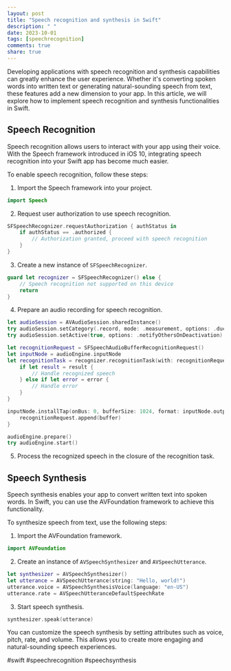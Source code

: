 ```yaml
---
layout: post
title: "Speech recognition and synthesis in Swift"
description: " "
date: 2023-10-01
tags: [speechrecognition]
comments: true
share: true
---
```


Developing applications with speech recognition and synthesis capabilities can greatly enhance the user experience. Whether it's converting spoken words into written text or generating natural-sounding speech from text, these features add a new dimension to your app. In this article, we will explore how to implement speech recognition and synthesis functionalities in Swift.

## Speech Recognition

Speech recognition allows users to interact with your app using their voice. With the Speech framework introduced in iOS 10, integrating speech recognition into your Swift app has become much easier.

To enable speech recognition, follow these steps:

1. Import the Speech framework into your project.
```swift
import Speech
```

2. Request user authorization to use speech recognition.
```swift
SFSpeechRecognizer.requestAuthorization { authStatus in
    if authStatus == .authorized {
        // Authorization granted, proceed with speech recognition
    }
}
```

3. Create a new instance of `SFSpeechRecognizer`.
```swift
guard let recognizer = SFSpeechRecognizer() else {
    // Speech recognition not supported on this device
    return
}
```

4. Prepare an audio recording for speech recognition.
```swift
let audioSession = AVAudioSession.sharedInstance()
try audioSession.setCategory(.record, mode: .measurement, options: .duckOthers)
try audioSession.setActive(true, options: .notifyOthersOnDeactivation)

let recognitionRequest = SFSpeechAudioBufferRecognitionRequest()
let inputNode = audioEngine.inputNode
let recognitionTask = recognizer.recognitionTask(with: recognitionRequest) { result, error in
    if let result = result {
        // Handle recognized speech
    } else if let error = error {
        // Handle error
    }
}

inputNode.installTap(onBus: 0, bufferSize: 1024, format: inputNode.outputFormat(forBus: 0)) { buffer, time in
    recognitionRequest.append(buffer)
}

audioEngine.prepare()
try audioEngine.start()
```

5. Process the recognized speech in the closure of the recognition task.

## Speech Synthesis

Speech synthesis enables your app to convert written text into spoken words. In Swift, you can use the AVFoundation framework to achieve this functionality.

To synthesize speech from text, use the following steps:

1. Import the AVFoundation framework.
```swift
import AVFoundation
```

2. Create an instance of `AVSpeechSynthesizer` and `AVSpeechUtterance`.
```swift
let synthesizer = AVSpeechSynthesizer()
let utterance = AVSpeechUtterance(string: "Hello, world!")
utterance.voice = AVSpeechSynthesisVoice(language: "en-US")
utterance.rate = AVSpeechUtteranceDefaultSpeechRate
```

3. Start speech synthesis.
```swift
synthesizer.speak(utterance)
```

You can customize the speech synthesis by setting attributes such as voice, pitch, rate, and volume. This allows you to create more engaging and natural-sounding speech experiences.

#swift #speechrecognition #speechsynthesis